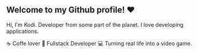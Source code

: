 <h2>Welcome to my Github profile! ♥️</h2> 

Hi, I'm Kodi. Developer from some part of the planet. I love developing applications. 

☕ Coffe lover
📗 Fullstack Developer
💻 Turning real life into a video game.
